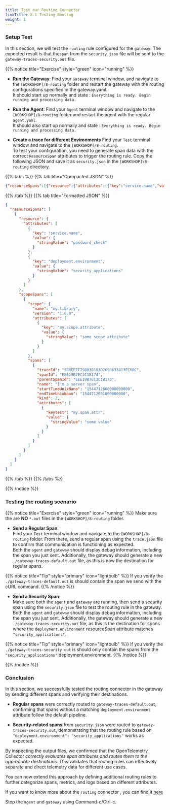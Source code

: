 ```yaml
---
title: Test our Routing Connector
linkTitle: 8.1 Testing Routing
weight: 1
---
```


### Setup Test

In this section, we will test the `routing` rule configured for the `gateway`. The expected result is that the`span` from the `security.json` file will be sent to the `gateway-traces-security.out` file.

{{% notice title="Exercise" style="green" icon="running" %}}

- **Run the Gateway**:
Find your `Gateway` terminal window, and navigate to the `[WORKSHOP]/8-routing` folder and restart the gateway with the routing configurations specified in the gateway.yaml.  
It should start up normally and state : `Everything is ready. Begin running and processing data.`

- **Run the Agent**:
Find your `Agent` terminal window and navigate to the `[WORKSHOP]/8-routing` folder and restart the agent with the regular `agent.yaml`.  
It should also start up normally and state : `Everything is ready. Begin running and processing data.`

- **Create a trace for different Environments**
Find your `Test` terminal window and navigate to the `[WORKSHOP]/8-routing`.  
To test your configuration, you need to generate span data with the correct `ResourceSpan` attributes to trigger the routing rule. Copy the following JSON and save it as `security.json` in the `[WORKSHOP]\8-routing` directory.

{{% tabs %}}
{{% tab title="Compacted JSON" %}}

```json
{"resourceSpans":[{"resource":{"attributes":[{"key":"service.name","value":{"stringValue":"password_check"}},{"key":"deployment.environment","value":{"stringValue":"security_applications"}}]},"scopeSpans":[{"scope":{"name":"my.library","version":"1.0.0","attributes":[{"key":"my.scope.attribute","value":{"stringValue":"some scope attribute"}}]},"spans":[{"traceId":"5B8EFFF798038103D269B633813FC60C","spanId":"EEE19B7EC3C1B174","parentSpanId":"EEE19B7EC3C1B173","name":"I'm a server span","startTimeUnixNano":"1544712660000000000","endTimeUnixNano":"1544712661000000000","kind":2,"attributes":[{"keytest":"my.span.attr","value":{"stringValue":"some value"}}]}]}]}]}
```

{{% /tab %}}
{{% tab title="Formatted JSON" %}}

```json
{
  "resourceSpans": [
    {
      "resource": {
        "attributes": [
          {
            "key": "service.name",
            "value": {
              "stringValue": "password_check"
            }
          },
          {
            "key": "deployment.environment",
            "value": {
              "stringValue": "security_applications"
            }
          }
        ]
      },
      "scopeSpans": [
        {
          "scope": {
            "name": "my.library",
            "version": "1.0.0",
            "attributes": [
              {
                "key": "my.scope.attribute",
                "value": {
                  "stringValue": "some scope attribute"
                }
              }
            ]
          },
          "spans": [
            {
              "traceId": "5B8EFFF798038103D269B633813FC60C",
              "spanId": "EEE19B7EC3C1B174",
              "parentSpanId": "EEE19B7EC3C1B173",
              "name": "I'm a server span",
              "startTimeUnixNano": "1544712660000000000",
              "endTimeUnixNano": "1544712661000000000",
              "kind": 2,
              "attributes": [
                {
                  "keytest": "my.span.attr",
                  "value": {
                    "stringValue": "some value"
                  }
                }
              ]
            }
          ]
        }
      ]
    }
  ]
}
```

{{% /tab %}}
{{% /tabs %}}

{{% /notice %}}

### Testing the routing scenario

{{% notice title="Exercise" style="green" icon="running" %}}
Make sure the are **NO** `*.out` files in the `[WORKSHOP]/8-routing` folder.

- **Send a Regular Span**:  
Find your `Test` terminal window and navigate to the `[WORKSHOP]/8-routing` folder. From there, send a regular span using the `trace.json` file to confirm that communication is functioning as expected.  
Both the `agent` and `gateway` should display debug information, including the span you just sent. Additionally, the gateway should generate a new `./gateway-traces-default.out` file, as this is now the destination for regular spans.

{{% notice title="Tip" style="primary" icon="lightbulb" %}}
If you verify the `./gateway-traces-default.out` is should contain the span we send with the cURL command.
{{% /notice %}}

- **Send a Security Span**:  
Make sure both the `agent` and `gateway` are running, then send a security span using the `security.json` file to test the routing rule in the gateway.  
Both the `agent` and `gateway` should display debug information, including the span you just sent. Additionally, the gateway should generate a new `./gateway-traces-security.out` file, as this is  the destination for spans where the `deployment.environment` resourceSpan attribute matches `"security_applications"`.  

{{% notice title="Tip" style="primary" icon="lightbulb" %}}
If you verify the `./gateway-traces-security.out` is should only contain the spans from the `"security_applications"` deployment.environment.
{{% /notice %}}

{{% /notice %}}

### Conclusion

In this section, we successfully tested the routing connector in the gateway by sending different spans and verifying their destinations.

- **Regular spans** were correctly routed to `gateway-traces-default.out`, confirming that spans without a matching `deployment.environment` attribute follow the default pipeline.

- **Security-related spans** from `security.json` were routed to `gateway-traces-security.out`, demonstrating that the routing rule based on `"deployment.environment": "security_applications"` works as expected.

By inspecting the output files, we confirmed that the OpenTelemetry Collector *correctly evaluates span attributes and routes them to the appropriate destinations*. This validates that routing rules can effectively separate and direct telemetry data for different use cases.

You can now extend this approach by defining additional routing rules to further categorize spans, metrics, and logs based on different attributes.

If you want to know more about the `routing` connector , you can find it [here](https://github.com/open-telemetry/opentelemetry-collector-contrib/tree/main/connector/routingconnector)

Stop the `agent` and `gateway` using Command-c/Ctrl-c.
